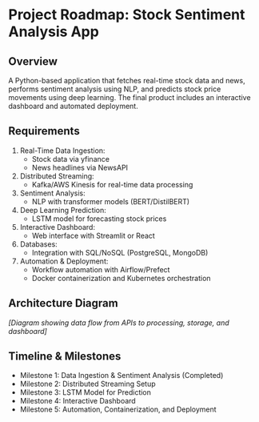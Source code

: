 # Project Roadmap: Stock Sentiment Analysis App

## Overview
A Python-based application that fetches real-time stock data and news, performs sentiment analysis using NLP, and predicts stock price movements using deep learning. The final product includes an interactive dashboard and automated deployment.

## Requirements
1. Real-Time Data Ingestion:
   - Stock data via yfinance
   - News headlines via NewsAPI
2. Distributed Streaming:
   - Kafka/AWS Kinesis for real-time data processing
3. Sentiment Analysis:
   - NLP with transformer models (BERT/DistilBERT)
4. Deep Learning Prediction:
   - LSTM model for forecasting stock prices
5. Interactive Dashboard:
   - Web interface with Streamlit or React
6. Databases:
   - Integration with SQL/NoSQL (PostgreSQL, MongoDB)
7. Automation & Deployment:
   - Workflow automation with Airflow/Prefect
   - Docker containerization and Kubernetes orchestration

## Architecture Diagram
*[Diagram showing data flow from APIs to processing, storage, and dashboard]*


## Timeline & Milestones
- Milestone 1: Data Ingestion & Sentiment Analysis (Completed)
- Milestone 2: Distributed Streaming Setup
- Milestone 3: LSTM Model for Prediction
- Milestone 4: Interactive Dashboard
- Milestone 5: Automation, Containerization, and Deployment
